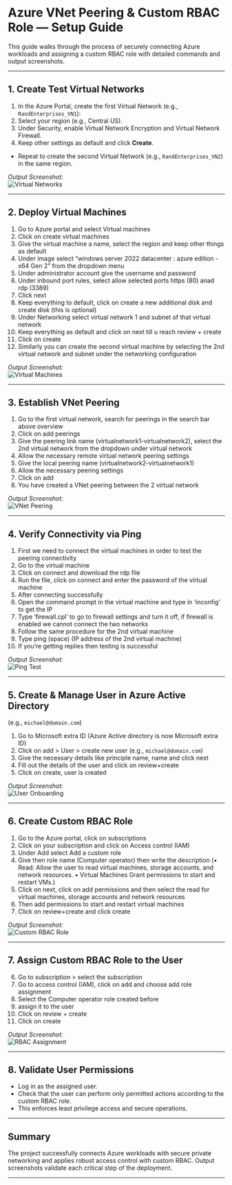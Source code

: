 # Azure VNet Peering & Custom RBAC Role — Setup Guide

This guide walks through the process of securely connecting Azure workloads and assigning a custom RBAC role with detailed commands and output screenshots.

---

## 1. Create Test Virtual Networks

1. In the Azure Portal, create the first Virtual Network (e.g., `RandEnterprises_VN1`):
2. Select your region (e.g., Central US).
3. Under Security, enable Virtual Network Encryption and Virtual Network Firewall.
4. Keep other settings as default and click **Create**.

- Repeat to create the second Virtual Network (e.g., `RandEnterprises_VN2`) in the same region.

*Output Screenshot:*  
![Virtual Networks](../architecture/screenshots/virtual-networks.jpg.png)

---

## 2. Deploy Virtual Machines

1.	Go to Azure portal and select Virtual machines
2.	Click on create virtual machines 
3.	Give the virtual machine a name, select the region and keep other things as default
4.	Under image select “windows server 2022 datacenter : azure edition  -x64 Gen 2” from the dropdown menu
5.	Under administrator account give the username and password
6.	Under inbound port rules, select allow selected ports https (80) anad rdp (3389)
7.	Click next
8.	Keep everything to default, click on create a new additional disk and create disk (this is     optional)
9.	Under Networking select virtual network 1 and subnet of that virtual network 
10.	Keep everything as default and click on next till u reach review + create
11.	Click on create
12.	Similarly you can create the second virtual machine by selecting the 2nd virtual network and subnet under the networking configuration


*Output Screenshot:*  
![Virtual Machines](../architecture/screenshots/virtual-machines.jpg.png)

---

## 3. Establish VNet Peering

1.	Go to the first virtual network, search for peerings in the search bar above overview
2.	Click on add peerings
3.	Give the peering link name (virtualnetwork1-virtualnetwork2), select the 2nd virtual           network from the dropdown under virtual network
4.	Allow the necessary remote virtual network peering settings
5.	Give the local peering name (virtualnetwork2-virtualnetwork1)
6.	Allow the necessary peering settings
7.	Click on add
8.	You have created a VNet peering between the 2 virtual network 


*Output Screenshot:*  
![VNet Peering](../architecture/screenshots/Vnet-peering.jpg.png)

---

## 4. Verify Connectivity via Ping

1.	First we need to connect the virtual machines in order to test the peering connectivity
2.	Go to the virtual machine 
3.	Click on connect and download the rdp file
4.	Run the file, click on connect and enter the password of the virtual machine 
5.	After connecting successfully 
6.	Open the command prompt in the virtual machine and type in ‘inconfig’ to get the IP  
7.	Type ‘firewall.cpl’ to go to firewall settings and turn it off, if firewall is enabled we      cannot connect the two networks
8.	Follow the same procedure for the 2nd virtual machine 
9.	Type ping (space) (IP address of the 2nd virtual machine)
10.	If you’re getting replies then testing is successful


*Output Screenshot:*  
![Ping Test](../architecture/screenshots/ping-testing-successful.jpg.jpeg)

---

## 5. Create & Manage User in Azure Active Directory

(e.g., `michael@domain.com`)
1.	Go to Microsoft extra ID (Azure Active directory is now Microsoft extra ID)
2.	Click on add > User > create new user (e.g., `michael@domain.com`)
3.	Give the necessary details like principle name, name and click next
4.	Fill out the details of the user and click on review+create
5.	Click on create, user is created


*Output Screenshot:*  
![User Onboarding](../architecture/screenshots/onboarding-the-user.jpg.png)

---

## 6. Create Custom RBAC Role

1.	Go to the Azure portal, click on subscriptions 
2.	Click on your subscription and click on Access control (IAM)
3.	Under Add select Add a custom role
4.	Give then role name (Computer operator) then write the description (• Read: Allow the user     to read virtual machines, storage accounts, and network resources.  • Virtual Machines Grant permissions to start and restart VMs.) 
5.	Click on next, click on add permissions and then select the read for virtual machines,         storage accounts and network resources
6.	Then add permissions to start and restart virtual machines
7.	Click on review+create and click create 

*Output Screenshot:*  
![Custom RBAC Role](../architecture/screenshots/custom-rbac-role.jpg.png)

---

## 7. Assign Custom RBAC Role to the User

6.	Go to subscription > select the subscription 
7.	Go to access control (IAM), click on add and choose add role assignment
8.	Select the Computer operator role created before 
9.	assign it to the user 
10.	Click on review + create 
11.	Click on create


*Output Screenshot:*  
![RBAC Assignment](../architecture/screenshots/task-5.jpg.png)

---

## 8. Validate User Permissions

- Log in as the assigned user.
- Check that the user can perform only permitted actions according to the custom RBAC role.
- This enforces least privilege access and secure operations.

---

## Summary

The project successfully connects Azure workloads with secure private networking and applies robust access control with custom RBAC. Output screenshots validate each critical step of the deployment.

---
